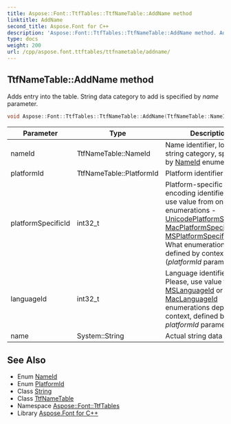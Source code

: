 ```yaml
---
title: Aspose::Font::TtfTables::TtfNameTable::AddName method
linktitle: AddName
second_title: Aspose.Font for C++
description: 'Aspose::Font::TtfTables::TtfNameTable::AddName method. Adds entry into the table. String data category to add is specified by name  parameter in C++.'
type: docs
weight: 200
url: /cpp/aspose.font.ttftables/ttfnametable/addname/
---
```

## TtfNameTable::AddName method


Adds entry into the table. String data category to add is specified by *name*  parameter.

```cpp
void Aspose::Font::TtfTables::TtfNameTable::AddName(TtfNameTable::NameId nameId, TtfNameTable::PlatformId platformId, int32_t platformSpecificId, int32_t languageId, System::String name)
```


| Parameter | Type | Description |
| --- | --- | --- |
| nameId | TtfNameTable::NameId | Name identifier, logical string category, specified by [NameId](../nameid/) enumeration |
| platformId | TtfNameTable::PlatformId | Platform identifier |
| platformSpecificId | int32_t | Platform-specific encoding identifier. Please, use value from one of such enumerations - [UnicodePlatformSpecificId](../unicodeplatformspecificid/), [MacPlatformSpecificId](../macplatformspecificid/), [MSPlatformSpecificId](../msplatformspecificid/). What enumeration to use is defined by context (*platformId*  parameter) |
| languageId | int32_t | Language identifier. Please, use value from [MSLanguageId](../mslanguageid/) or [MacLanguageId](../maclanguageid/) enumerations depend from context, defined by *platformId*  parameter. |
| name | System::String | Actual string data |

## See Also

* Enum [NameId](../nameid/)
* Enum [PlatformId](../platformid/)
* Class [String](../../../system/string/)
* Class [TtfNameTable](../)
* Namespace [Aspose::Font::TtfTables](../../)
* Library [Aspose.Font for C++](../../../)
